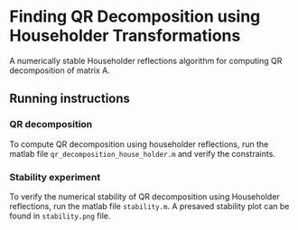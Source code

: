 # Finding QR Decomposition using Householder Transformations

A numerically stable Householder reflections algorithm for computing QR decomposition of matrix A.

## Running instructions
### QR decomposition
To compute QR decomposition using householder reflections, run the matlab file `qr_decomposition_house_holder.m` and verify the constraints.

### Stability experiment
To verify the numerical stability of QR decomposition using Householder reflections, run the matlab file `stability.m`. A presaved stability plot can be found in `stability.png` file.